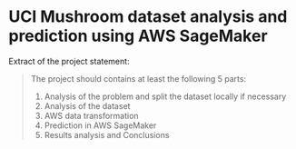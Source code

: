 # UCI Mushroom dataset analysis and prediction using AWS SageMaker

Extract of the project statement:

>The project should contains at least the following 5 parts:
>1. Analysis of the problem and split the dataset locally if necessary
>2. Analysis of the dataset
>3. AWS data transformation
>4. Prediction in AWS SageMaker
>5. Results analysis and Conclusions
